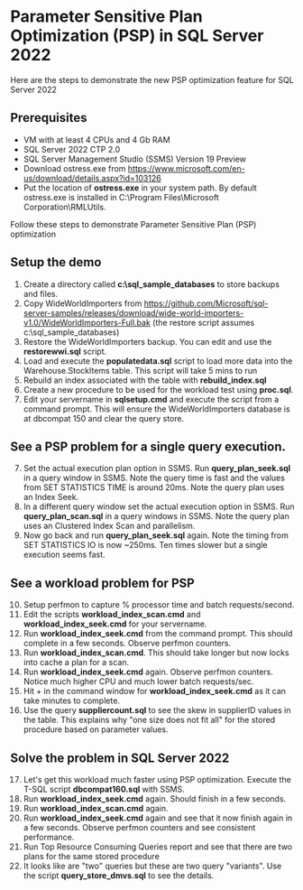 # Parameter Sensitive Plan Optimization (PSP) in SQL Server 2022

Here are the steps to demonstrate the new PSP optimization feature for SQL Server 2022

## Prerequisites

- VM with at least 4 CPUs and 4 Gb RAM
- SQL Server 2022 CTP 2.0
- SQL Server Management Studio (SSMS) Version 19 Preview
- Download ostress.exe from https://www.microsoft.com/en-us/download/details.aspx?id=103126
- Put the location of **ostress.exe** in your system path. By default ostress.exe is installed in C:\Program Files\Microsoft Corporation\RMLUtils.


Follow these steps to demonstrate Parameter Sensitive Plan (PSP) optimization

## Setup the demo

1. Create a directory called **c:\sql_sample_databases** to store backups and files.
1. Copy WideWorldImporters from https://github.com/Microsoft/sql-server-samples/releases/download/wide-world-importers-v1.0/WideWorldImporters-Full.bak (the restore script assumes c:\sql_sample_databases)
1. Restore the WideWorldImporters backup. You can edit and use the **restorewwi.sql** script.
1. Load and execute the **populatedata.sql** script to load more data into the Warehouse.StockItems table. This script will take 5 mins to run
1. Rebuild an index associated with the table with **rebuild_index.sql**
1. Create a new procedure to be used for the workload test using **proc.sql**.
1. Edit your servername in **sqlsetup.cmd** and execute the script from a command prompt. This will ensure the WideWorldImporters database is at dbcompat 150 and clear the query store.

## See a PSP problem for a single query execution.

7. Set the actual execution plan option in SSMS. Run **query_plan_seek.sql** in a query window in SSMS. Note the query time is fast and the values from SET STATISTICS TIME is around 20ms. Note the query plan uses an Index Seek.
8. In a different query window set the actual execution option in SSMS. Run **query_plan_scan.sql** in a query windows in SSMS. Note the query plan uses an Clustered Index Scan and parallelism.
9. Now go back and run **query_plan_seek.sql** again. Note the timing from SET STATISTICS IO is now ~250ms. Ten times slower but a single execution seems fast.

## See a workload problem for PSP

10. Setup perfmon to capture % processor time and batch requests/second.
11. Edit the scripts **workload_index_scan.cmd** and **workload_index_seek.cmd** for your servername.
13. Run **workload_index_seek.cmd** from the command prompt. This should complete in a few seconds. Observe perfmon counters.
14. Run **workload_index_scan.cmd**. This should take longer but now locks into cache a plan for a scan.
15. Run **workload_index_seek.cmd** again. Observe perfmon counters. Notice much higher CPU and much lower batch requests/sec. 
16. Hit <Ctrl>+<C> in the command window for **workload_index_seek.cmd** as it can take minutes to complete.
17. Use the query **suppliercount.sql** to see the skew in supplierID values in the table. This explains why "one size does not fit all" for the stored procedure based on parameter values.

## Solve the problem in SQL Server 2022

17. Let's get this workload much faster using PSP optimization. Execute the T-SQL script **dbcompat160.sql** with SSMS.
18. Run **workload_index_seek.cmd** again. Should finish in a few seconds.
19. Run **workload_index_scan.cmd** again.
20. Run **workload_index_seek.cmd** again and see that it now finish again in a few seconds. Observe perfmon counters and see consistent performance.
21. Run Top Resource Consuming Queries report and see that there are two plans for the same stored procedure
22. It looks like are "two" queries but these are two query "variants". Use the script **query_store_dmvs.sql** to see the details.